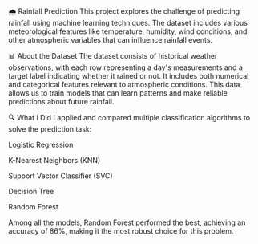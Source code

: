 🌧️ Rainfall Prediction
This project explores the challenge of predicting rainfall using machine learning techniques. The dataset includes various meteorological features like temperature, humidity, wind conditions, and other atmospheric variables that can influence rainfall events.

📊 About the Dataset
The dataset consists of historical weather observations, with each row representing a day's measurements and a target label indicating whether it rained or not. It includes both numerical and categorical features relevant to atmospheric conditions. This data allows us to train models that can learn patterns and make reliable predictions about future rainfall.

🔍 What I Did
I applied and compared multiple classification algorithms to solve the prediction task:

Logistic Regression

K-Nearest Neighbors (KNN)

Support Vector Classifier (SVC)

Decision Tree

Random Forest

Among all the models, Random Forest performed the best, achieving an accuracy of 86%, making it the most robust choice for this problem.
